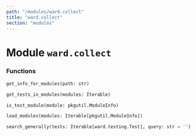 ```yaml
---
path: "/modules/ward.collect"
title: "ward.collect"
section: "modules"
---
```


Module `ward.collect`
===================

### Functions

```python
get_info_for_modules(path: str)
```

```python
get_tests_in_modules(modules: Iterable)
```

```python
is_test_module(module: pkgutil.ModuleInfo)
```

```python
load_modules(modules: Iterable[pkgutil.ModuleInfo])
```

```python
search_generally(tests: Iterable[ward.testing.Test], query: str = '')
```